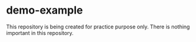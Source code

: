 # demo-example
This repository is being created for practice purpose only. There is nothing important in this repository.
